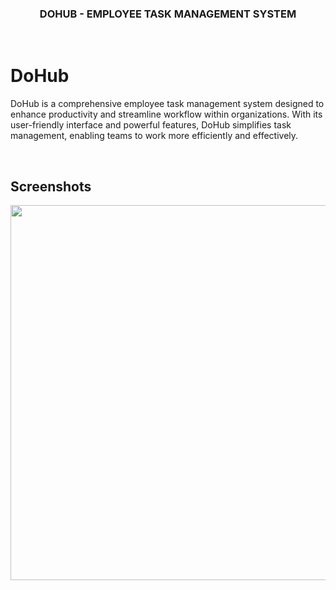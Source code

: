 <h3 align="center">DOHUB - EMPLOYEE TASK MANAGEMENT SYSTEM</h3>

<br>

#                                                           DoHub
DoHub is a comprehensive employee task management system designed to enhance productivity and streamline workflow within organizations. With its user-friendly interface and powerful features, DoHub simplifies task management, enabling teams to work more efficiently and effectively.


<br>

## Screenshots

<img src="C:\Users\Deeksha T\OneDrive\Pictures\1.png" width="600px" />
